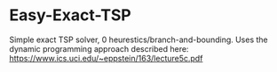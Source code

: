 # Easy-Exact-TSP
Simple exact TSP solver, 0 heurestics/branch-and-bounding. Uses the dynamic programming approach described here: https://www.ics.uci.edu/~eppstein/163/lecture5c.pdf
